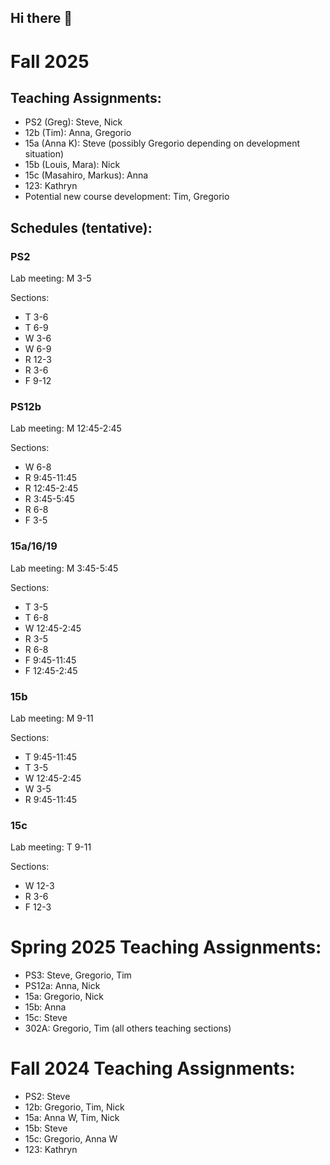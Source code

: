 ## Hi there 👋

# Fall 2025
## Teaching Assignments:
- PS2 (Greg): Steve, Nick  
- 12b (Tim): Anna, Gregorio 
- 15a (Anna K): Steve (possibly Gregorio depending on development situation)
- 15b (Louis, Mara): Nick 
- 15c (Masahiro, Markus): Anna
- 123: Kathryn
- Potential new course development: Tim, Gregorio

## Schedules (tentative):
### PS2
Lab meeting: M 3-5

Sections: 
- T 3-6
- T 6-9
- W 3-6
- W 6-9
- R 12-3
- R 3-6
- F 9-12
### PS12b
Lab meeting: M 12:45-2:45

Sections:
- W 6-8
- R 9:45-11:45
- R 12:45-2:45
- R 3:45-5:45
- R 6-8
- F 3-5

### 15a/16/19
Lab meeting: M 3:45-5:45

Sections: 
- T 3-5
- T 6-8
- W 12:45-2:45
- R 3-5
- R 6-8
- F 9:45-11:45
- F 12:45-2:45

### 15b
Lab meeting: M 9-11

Sections:
- T 9:45-11:45
- T 3-5
- W 12:45-2:45
- W 3-5
- R 9:45-11:45

### 15c
Lab meeting: T 9-11

Sections: 
- W 12-3
- R 3-6
- F 12-3

# Spring 2025 Teaching Assignments:
- PS3: Steve, Gregorio, Tim
- PS12a: Anna, Nick
- 15a: Gregorio, Nick
- 15b: Anna
- 15c: Steve
- 302A: Gregorio, Tim (all others teaching sections)

# Fall 2024 Teaching Assignments:

- PS2: Steve
- 12b: Gregorio, Tim, Nick
- 15a: Anna W, Tim, Nick
- 15b: Steve
- 15c: Gregorio, Anna W
- 123: Kathryn



<!--

**Here are some ideas to get you started:**

🙋‍♀️ A short introduction - what is your organization all about?
🌈 Contribution guidelines - how can the community get involved?
👩‍💻 Useful resources - where can the community find your docs? Is there anything else the community should know?
🍿 Fun facts - what does your team eat for breakfast?
🧙 Remember, you can do mighty things with the power of [Markdown](https://docs.github.com/github/writing-on-github/getting-started-with-writing-and-formatting-on-github/basic-writing-and-formatting-syntax)
-->
